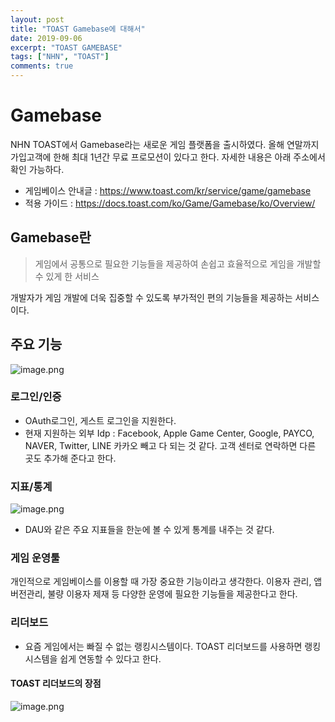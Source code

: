 ```yaml
---
layout: post
title: "TOAST Gamebase에 대해서"
date: 2019-09-06
excerpt: "TOAST GAMEBASE"
tags: ["NHN", "TOAST"]
comments: true
---
```


# Gamebase
NHN TOAST에서 Gamebase라는 새로운 게임 플랫폼을 출시하였다. 
올해 연말까지 가입고객에 한해 최대 1년간 무료 프로모션이 있다고 한다. 
자세한 내용은 아래 주소에서 확인 가능하다.
* 게임베이스 안내글 : https://www.toast.com/kr/service/game/gamebase
* 적용 가이드 : https://docs.toast.com/ko/Game/Gamebase/ko/Overview/
## Gamebase란
>게임에서 공통으로 필요한 기능들을 제공하여 손쉽고 효율적으로 게임을 개발할 수 있게 한 서비스

개발자가 게임 개발에 더욱 집중할 수 있도록 부가적인 편의 기능들을 제공하는 서비스이다.

## 주요 기능
![image.png](./image/123)
### 로그인/인증
* OAuth로그인, 게스트 로그인을 지원한다.
* 현재 지원하는 외부 Idp : Facebook, Apple Game Center, Google, PAYCO, NAVER, Twitter, LINE
카카오 빼고 다 되는 것 같다. 고객 센터로 연락하면 다른 곳도 추가해 준다고 한다.

### 지표/통계
![image.png](/files/2562373992652042923)
* DAU와 같은 주요 지표들을 한눈에 볼 수 있게 통계를 내주는 것 같다.

### 게임 운영툴
개인적으로 게임베이스를 이용할 때 가장 중요한 기능이라고 생각한다.
이용자 관리, 앱버전관리, 불량 이용자 제재 등 다양한 운영에 필요한 기능들을 제공한다고 한다.

### 리더보드
* 요즘 게임에서는 빠질 수 없는 랭킹시스템이다. TOAST 리더보드를 사용하면 랭킹시스템을 쉽게 연동할 수 있다고 한다.
#### TOAST 리더보드의 장점
![image.png](/files/2562382216762739408)
